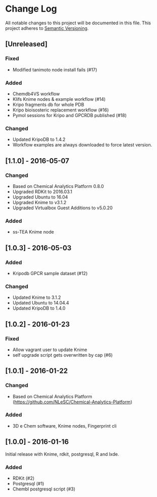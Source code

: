 # Change Log
All notable changes to this project will be documented in this file.
This project adheres to [Semantic Versioning](http://semver.org/).

## [Unreleased]

### Fixed

* Modified tanimoto node install fails (#17)

### Added

* Chemdb4VS workflow
* Klifs Knime nodes & example workflow (#14)
* Kripo fragments db for whole PDB
* Kripo bioisosteric replacement workflow (#16)
* Pymol sessions for Kripo and GPCRDB published (#18)

### Changed

* Updated KripoDB to 1.4.2
* Workflow examples are always downloaded to force latest version.

## [1.1.0] - 2016-05-07

### Changed

* Based on Chemical Analytics Platform 0.8.0
* Upgraded RDKit to 2016.03.1
* Upgraded Ubuntu to 16.04
* Upgraded Knime to v3.1.2
* Upgraded Virtualbox Guest Additions to v5.0.20

### Added

* ss-TEA Knime node

## [1.0.3] - 2016-05-03

### Added

* Kripodb GPCR sample dataset (#12)

### Changed

* Updated Knime to 3.1.2
* Updated Ubuntu to 14.04.4
* Updated KripoDB to 1.4.0

## [1.0.2] - 2016-01-23

### Fixed

* Allow vagrant user to update Knime
* self upgrade script gets overwritten by cap (#6)

## [1.0.1] - 2016-01-22

### Changed

* Based on Chemical Analytics Platform (https://github.com/NLeSC/Chemical-Analytics-Platform)

### Added

* 3D e Chem software, Knime nodes, Fingerprint cli

## [1.0.0] - 2016-01-16

Initial release with Knime, rdkit, postgresql, R and lxde.

### Added

* RDKit (#2)
* Postgresql (#1)
* Chembl postgresql script (#3)
